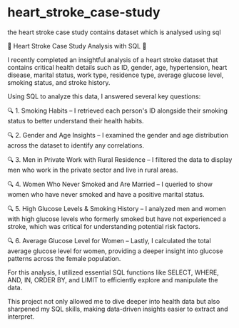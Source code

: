# heart_stroke_case-study
the heart stroke case study contains dataset which is analysed using sql


🚨 Heart Stroke Case Study Analysis with SQL 🚨

I recently completed an insightful analysis of a heart stroke dataset that contains critical health details such as ID, gender, age, hypertension, heart disease, marital status, work type, residence type, average glucose level, smoking status, and stroke history.

Using SQL to analyze this data, I answered several key questions:

🔍 1. Smoking Habits – I retrieved each person's ID alongside their smoking status to better understand their health habits.

🔍 2. Gender and Age Insights – I examined the gender and age distribution across the dataset to identify any correlations.

🔍 3. Men in Private Work with Rural Residence – I filtered the data to display men who work in the private sector and live in rural areas.

🔍 4. Women Who Never Smoked and Are Married – I queried to show women who have never smoked and have a positive marital status.

🔍 5. High Glucose Levels & Smoking History – I analyzed men and women with high glucose levels who formerly smoked but have not experienced a stroke, which was critical for understanding potential risk factors.

🔍 6. Average Glucose Level for Women – Lastly, I calculated the total average glucose level for women, providing a deeper insight into glucose patterns across the female population.

For this analysis, I utilized essential SQL functions like SELECT, WHERE, AND, IN, ORDER BY, and LIMIT to efficiently explore and manipulate the data.

This project not only allowed me to dive deeper into health data but also sharpened my SQL skills, making data-driven insights easier to extract and interpret.
